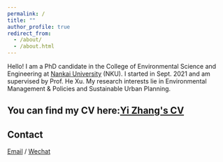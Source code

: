 ```yaml
---
permalink: /
title: ""
author_profile: true
redirect_from: 
  - /about/
  - /about.html
---
```

Hello! I am a PhD candidate in the College of Environmental Science and Engineering at [Nankai University](https://env.nankai.edu.cn/) (NKU). I started in Sept. 2021 and am supervised by Prof. He Xu. My research interests lie in Environmental Management & Policies and Sustainable Urban Planning. 

You can find my CV here:[Yi Zhang's CV](../assets/CV.pdf)
------

Contact
------
[Email](nku.zhangyi@outlook.com) / [Wechat](../images/wechat.jpg)
